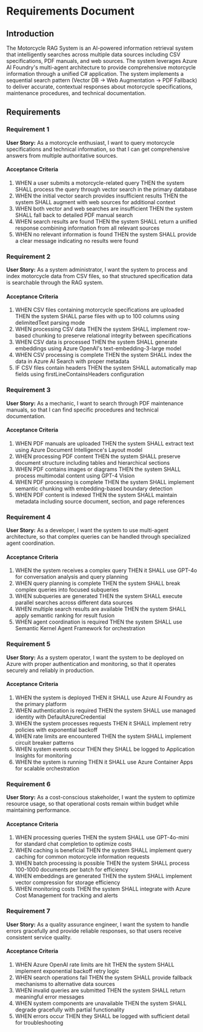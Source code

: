 # Requirements Document

## Introduction

The Motorcycle RAG System is an AI-powered information retrieval system that intelligently searches across multiple data sources including CSV specifications, PDF manuals, and web sources. The system leverages Azure AI Foundry's multi-agent architecture to provide comprehensive motorcycle information through a unified C# application. The system implements a sequential search pattern (Vector DB → Web Augmentation → PDF Fallback) to deliver accurate, contextual responses about motorcycle specifications, maintenance procedures, and technical documentation.

## Requirements

### Requirement 1

**User Story:** As a motorcycle enthusiast, I want to query motorcycle specifications and technical information, so that I can get comprehensive answers from multiple authoritative sources.

#### Acceptance Criteria

1. WHEN a user submits a motorcycle-related query THEN the system SHALL process the query through vector search in the primary database
2. WHEN the initial vector search provides insufficient results THEN the system SHALL augment with web sources for additional context
3. WHEN both vector and web searches are insufficient THEN the system SHALL fall back to detailed PDF manual search
4. WHEN search results are found THEN the system SHALL return a unified response combining information from all relevant sources
5. WHEN no relevant information is found THEN the system SHALL provide a clear message indicating no results were found

### Requirement 2

**User Story:** As a system administrator, I want the system to process and index motorcycle data from CSV files, so that structured specification data is searchable through the RAG system.

#### Acceptance Criteria

1. WHEN CSV files containing motorcycle specifications are uploaded THEN the system SHALL parse files with up to 100 columns using delimitedText parsing mode
2. WHEN processing CSV data THEN the system SHALL implement row-based chunking to preserve relational integrity between specifications
3. WHEN CSV data is processed THEN the system SHALL generate embeddings using Azure OpenAI's text-embedding-3-large model
4. WHEN CSV processing is complete THEN the system SHALL index the data in Azure AI Search with proper metadata
5. IF CSV files contain headers THEN the system SHALL automatically map fields using firstLineContainsHeaders configuration

### Requirement 3

**User Story:** As a mechanic, I want to search through PDF maintenance manuals, so that I can find specific procedures and technical documentation.

#### Acceptance Criteria

1. WHEN PDF manuals are uploaded THEN the system SHALL extract text using Azure Document Intelligence's Layout model
2. WHEN processing PDF content THEN the system SHALL preserve document structure including tables and hierarchical sections
3. WHEN PDF contains images or diagrams THEN the system SHALL process multimodal content using GPT-4 Vision
4. WHEN PDF processing is complete THEN the system SHALL implement semantic chunking with embedding-based boundary detection
5. WHEN PDF content is indexed THEN the system SHALL maintain metadata including source document, section, and page references

### Requirement 4

**User Story:** As a developer, I want the system to use multi-agent architecture, so that complex queries can be handled through specialized agent coordination.

#### Acceptance Criteria

1. WHEN the system receives a complex query THEN it SHALL use GPT-4o for conversation analysis and query planning
2. WHEN query planning is complete THEN the system SHALL break complex queries into focused subqueries
3. WHEN subqueries are generated THEN the system SHALL execute parallel searches across different data sources
4. WHEN multiple search results are available THEN the system SHALL apply semantic ranking for result fusion
5. WHEN agent coordination is required THEN the system SHALL use Semantic Kernel Agent Framework for orchestration

### Requirement 5

**User Story:** As a system operator, I want the system to be deployed on Azure with proper authentication and monitoring, so that it operates securely and reliably in production.

#### Acceptance Criteria

1. WHEN the system is deployed THEN it SHALL use Azure AI Foundry as the primary platform
2. WHEN authentication is required THEN the system SHALL use managed identity with DefaultAzureCredential
3. WHEN the system processes requests THEN it SHALL implement retry policies with exponential backoff
4. WHEN rate limits are encountered THEN the system SHALL implement circuit breaker patterns
5. WHEN system events occur THEN they SHALL be logged to Application Insights for monitoring
6. WHEN the system is running THEN it SHALL use Azure Container Apps for scalable orchestration

### Requirement 6

**User Story:** As a cost-conscious stakeholder, I want the system to optimize resource usage, so that operational costs remain within budget while maintaining performance.

#### Acceptance Criteria

1. WHEN processing queries THEN the system SHALL use GPT-4o-mini for standard chat completion to optimize costs
2. WHEN caching is beneficial THEN the system SHALL implement query caching for common motorcycle information requests
3. WHEN batch processing is possible THEN the system SHALL process 100-1000 documents per batch for efficiency
4. WHEN embeddings are generated THEN the system SHALL implement vector compression for storage efficiency
5. WHEN monitoring costs THEN the system SHALL integrate with Azure Cost Management for tracking and alerts

### Requirement 7

**User Story:** As a quality assurance engineer, I want the system to handle errors gracefully and provide reliable responses, so that users receive consistent service quality.

#### Acceptance Criteria

1. WHEN Azure OpenAI rate limits are hit THEN the system SHALL implement exponential backoff retry logic
2. WHEN search operations fail THEN the system SHALL provide fallback mechanisms to alternative data sources
3. WHEN invalid queries are submitted THEN the system SHALL return meaningful error messages
4. WHEN system components are unavailable THEN the system SHALL degrade gracefully with partial functionality
5. WHEN errors occur THEN they SHALL be logged with sufficient detail for troubleshooting